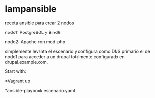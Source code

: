 # lampansible
receta ansible para crear 2 nodos

nodo1: PostgreSQL y Bind9

nodo2: Apache con mod-php

simplemente levanta el escenario y configura como DNS primario el de nodo1 
para acceder a un drupal totalmente configurado en drupal.example.com.


Start with:

*Vagrant up

*ansible-playbook escenario.yaml
